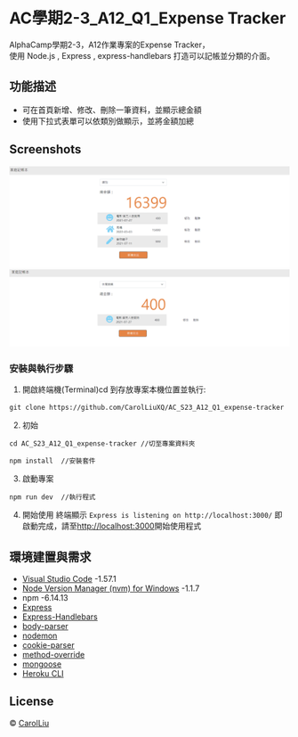 # AC學期2-3_A12_Q1_Expense Tracker

AlphaCamp學期2-3，A12作業專案的Expense Tracker，  
使用 Node.js , Express , express-handlebars 打造可以記帳並分類的介面。

## 功能描述

- 可在首頁新增、修改、刪除一筆資料，並顯示總金額
- 使用下拉式表單可以依類別做顯示，並將金額加總

## Screenshots

![首頁](./homepage.PNG)
![密碼驗證](./filter.PNG)


### 安裝與執行步驟

1. 開啟終端機(Terminal)cd 到存放專案本機位置並執行:

```
git clone https://github.com/CarolLiuXQ/AC_S23_A12_Q1_expense-tracker
```

2. 初始

```
cd AC_S23_A12_Q1_expense-tracker //切至專案資料夾
```

```
npm install  //安裝套件
```

3. 啟動專案

```
npm run dev  //執行程式
```

4. 開始使用
終端顯示 `Express is listening on http://localhost:3000/` 即啟動完成，請至[http://localhost:3000](http://localhost:3000)開始使用程式



## 環境建置與需求

- [Visual Studio Code](https://visualstudio.microsoft.com/zh-hant/) -1.57.1
- [Node Version Manager (nvm) for Windows](https://github.com/coreybutler/nvm-windows/releases) -1.1.7
- npm -6.14.13
- [Express](https://www.npmjs.com/package/express)
- [Express-Handlebars](https://www.npmjs.com/package/express-handlebars)
- [body-parser](https://www.npmjs.com/package/body-parser)
- [nodemon](https://www.npmjs.com/package/nodemon)
- [cookie-parser](https://www.npmjs.com/package/cookie-parser)
- [method-override](https://www.npmjs.com/package/method-override)
- [mongoose](https://www.npmjs.com/package/mongoose)
- [Heroku CLI](https://devcenter.heroku.com/articles/heroku-cli)


## License
© [CarolLiu](https://github.com/CarolLiuXQ/)